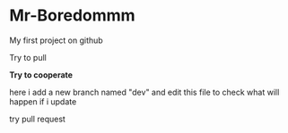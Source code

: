 # Mr-Boredommm

My first project on github

Try to pull

**Try to cooperate**

here i add a new branch named "dev" and edit this file to check what will happen if i update

try pull request